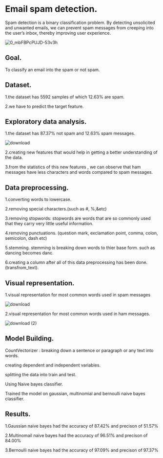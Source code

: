 
# Email spam detection.

Spam detection is a binary classification problem.
By detecting unsolicited and unwanted emails, we can prevent spam messages from creeping into the user’s inbox, thereby improving user experience.

![0_mbFBPcPUJD-53v3h](https://user-images.githubusercontent.com/95433685/149318913-6b99ce96-0bd5-44a3-b287-232369410a33.png)

## Goal.

To classify an email into the spam or not spam.
## Dataset.

1.the dataset has 5592 samples of which 12.63% are spam.

2.we have to predict the target feature.
## Exploratory data analysis.

1.the dataset has 87.37% not spam and 12.63% spam messages.

![download](https://user-images.githubusercontent.com/95433685/149319028-d62a3d8a-1e90-49b9-808f-86bc32a21e6c.png)

2.creating new features that would help in getting a better understanding of the data.

3.from the statistics of this new features , we can observe 
that ham messages have less characters and words compared to 
spam messages.


## Data preprocessing.
1.converting words to lowercase.

2.removing special characters.(such as #, %,&etc)

3.removing stopwords:
stopwords are words that are so commonly used
 that they carry very little useful information.

4.removing punctuations.
(question mark, exclamation point, comma, colon, semicolon, dash etc)

5.stemming.
stemming is breaking down words to thier base form.
such as dancing becomes danc.

6.creating a column after all of this data preprocessing has been done.
(transfrom_text).
## Visual representation.

1.visual representation for most common words used 
in spam messages

![download](https://user-images.githubusercontent.com/95433685/149320779-1fc14692-61e2-4390-a0dd-fde2c6de4485.png)


2.visual representation for most common words used 
in ham messages.

![download (2)](https://user-images.githubusercontent.com/95433685/149320613-c8c64d19-50ea-4d47-b636-dc295cfcdc26.png)


## Model Building.

CountVectorizer :
breaking down a sentence or paragraph or any text into words.

creating dependent and independent variables.

splitting the data into train and test.

Using Naive bayes classifier.

Trained the model on gaussian, multinomial and bernoulli
naive bayes classifier.
## Results.
1.Gaussian naive bayes had the  accuracy of 87.42%
and precison of 51.57%

2.Multinomail naive bayes had the  accuracy of 96.51%
and precison of 84.00%

3.Bernoulli naive bayes had the  accuracy of 97.09%
and precison of 97.37%


